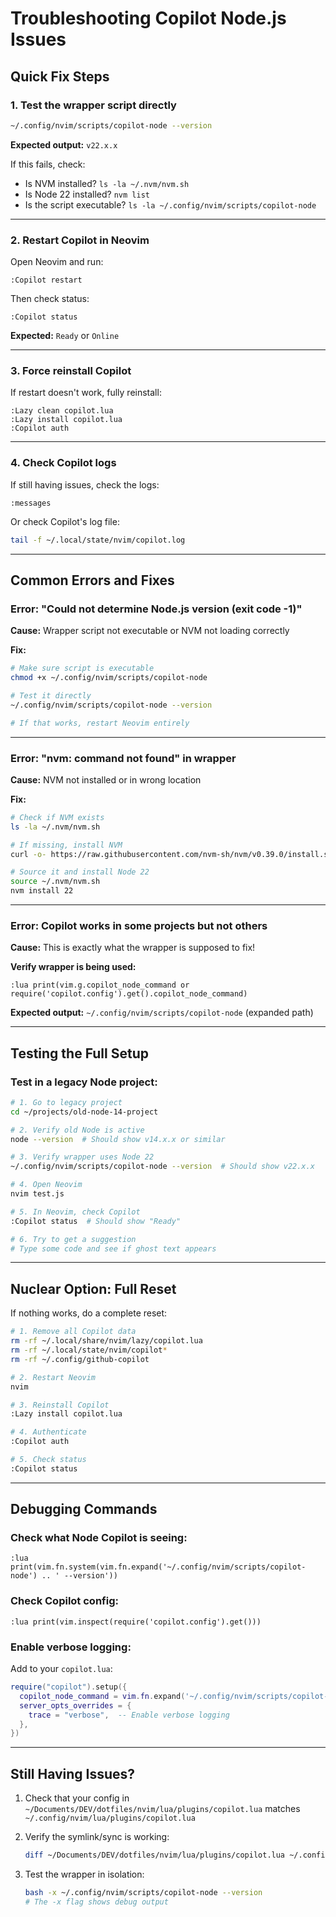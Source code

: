 # Troubleshooting Copilot Node.js Issues

## Quick Fix Steps

### 1. Test the wrapper script directly
```bash
~/.config/nvim/scripts/copilot-node --version
```
**Expected output:** `v22.x.x`

If this fails, check:
- Is NVM installed? `ls -la ~/.nvm/nvm.sh`
- Is Node 22 installed? `nvm list`
- Is the script executable? `ls -la ~/.config/nvim/scripts/copilot-node`

---

### 2. Restart Copilot in Neovim
Open Neovim and run:
```vim
:Copilot restart
```

Then check status:
```vim
:Copilot status
```

**Expected:** `Ready` or `Online`

---

### 3. Force reinstall Copilot
If restart doesn't work, fully reinstall:
```vim
:Lazy clean copilot.lua
:Lazy install copilot.lua
:Copilot auth
```

---

### 4. Check Copilot logs
If still having issues, check the logs:
```vim
:messages
```

Or check Copilot's log file:
```bash
tail -f ~/.local/state/nvim/copilot.log
```

---

## Common Errors and Fixes

### Error: "Could not determine Node.js version (exit code -1)"

**Cause:** Wrapper script not executable or NVM not loading correctly

**Fix:**
```bash
# Make sure script is executable
chmod +x ~/.config/nvim/scripts/copilot-node

# Test it directly
~/.config/nvim/scripts/copilot-node --version

# If that works, restart Neovim entirely
```

---

### Error: "nvm: command not found" in wrapper

**Cause:** NVM not installed or in wrong location

**Fix:**
```bash
# Check if NVM exists
ls -la ~/.nvm/nvm.sh

# If missing, install NVM
curl -o- https://raw.githubusercontent.com/nvm-sh/nvm/v0.39.0/install.sh | bash

# Source it and install Node 22
source ~/.nvm/nvm.sh
nvm install 22
```

---

### Error: Copilot works in some projects but not others

**Cause:** This is exactly what the wrapper is supposed to fix!

**Verify wrapper is being used:**
```vim
:lua print(vim.g.copilot_node_command or require('copilot.config').get().copilot_node_command)
```

**Expected output:** `~/.config/nvim/scripts/copilot-node` (expanded path)

---

## Testing the Full Setup

### Test in a legacy Node project:
```bash
# 1. Go to legacy project
cd ~/projects/old-node-14-project

# 2. Verify old Node is active
node --version  # Should show v14.x.x or similar

# 3. Verify wrapper uses Node 22
~/.config/nvim/scripts/copilot-node --version  # Should show v22.x.x

# 4. Open Neovim
nvim test.js

# 5. In Neovim, check Copilot
:Copilot status  # Should show "Ready"

# 6. Try to get a suggestion
# Type some code and see if ghost text appears
```

---

## Nuclear Option: Full Reset

If nothing works, do a complete reset:

```bash
# 1. Remove all Copilot data
rm -rf ~/.local/share/nvim/lazy/copilot.lua
rm -rf ~/.local/state/nvim/copilot*
rm -rf ~/.config/github-copilot

# 2. Restart Neovim
nvim

# 3. Reinstall Copilot
:Lazy install copilot.lua

# 4. Authenticate
:Copilot auth

# 5. Check status
:Copilot status
```

---

## Debugging Commands

### Check what Node Copilot is seeing:
```vim
:lua print(vim.fn.system(vim.fn.expand('~/.config/nvim/scripts/copilot-node') .. ' --version'))
```

### Check Copilot config:
```vim
:lua print(vim.inspect(require('copilot.config').get()))
```

### Enable verbose logging:
Add to your `copilot.lua`:
```lua
require("copilot").setup({
  copilot_node_command = vim.fn.expand('~/.config/nvim/scripts/copilot-node'),
  server_opts_overrides = {
    trace = "verbose",  -- Enable verbose logging
  },
})
```

---

## Still Having Issues?

1. Check that your config in `~/Documents/DEV/dotfiles/nvim/lua/plugins/copilot.lua` matches `~/.config/nvim/lua/plugins/copilot.lua`

2. Verify the symlink/sync is working:
   ```bash
   diff ~/Documents/DEV/dotfiles/nvim/lua/plugins/copilot.lua ~/.config/nvim/lua/plugins/copilot.lua
   ```

3. Test the wrapper in isolation:
   ```bash
   bash -x ~/.config/nvim/scripts/copilot-node --version
   # The -x flag shows debug output
   ```

